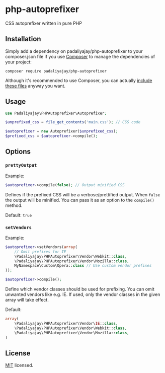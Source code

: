 # php-autoprefixer
CSS autoprefixer written in pure PHP

## Installation
Simply add a dependency on padaliyajay/php-autoprefixer to your composer.json file if you use [Composer](https://getcomposer.org/) to manage the dependencies of your project:
```
composer require padaliyajay/php-autoprefixer
```
Although it's recommended to use Composer, you can actually [include these files](https://github.com/padaliyajay/php-autoprefixer/wiki/Installation) anyway you want.

## Usage
```php
use Padaliyajay\PHPAutoprefixer\Autoprefixer;

$unprefixed_css = file_get_contents('main.css'); // CSS code

$autoprefixer = new Autoprefixer($unprefixed_css);
$prefixed_css = $autoprefixer->compile();
```

## Options

### `prettyOutput`

Example:
```php
$autoprefixer->compile(false); // Output minified CSS
```
Defines if the prefixed CSS will be a verbose/prettified output. When `false` the output will be minified. You can pass it as an option to the `compile()` method.

Default: `true`

### `setVendors`

Example:
```php
$autoprefixer->setVendors(array(
    // Omit prefixes for IE
    \Padaliyajay\PHPAutoprefixer\Vendor\Webkit::class,
    \Padaliyajay\PHPAutoprefixer\Vendor\Mozilla::class,
    MyNamespace\Custom\Opera::class // Use custom vendor prefixes
));

$autoprefixer->compile();
```
Define which vendor classes should be used for prefixing. You can omit unwanted vendors like e.g. IE. If used, only the vendor classes in the given array will take effect.

Default: 
```php
array(
    \Padaliyajay\PHPAutoprefixer\Vendor\IE::class,
    \Padaliyajay\PHPAutoprefixer\Vendor\Webkit::class,
    \Padaliyajay\PHPAutoprefixer\Vendor\Mozilla::class,
)
```

## License

[MIT](http://opensource.org/licenses/MIT) licensed.
